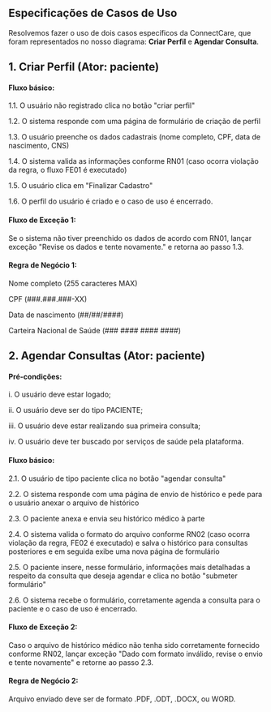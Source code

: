 ## Especificações de Casos de Uso

Resolvemos fazer o uso de dois casos específicos da ConnectCare, que foram representados no nosso diagrama: __Criar Perfil__ e __Agendar Consulta__.

## 1. Criar Perfil (Ator: paciente)

#### Fluxo básico:

1.1. O usuário não registrado clica no botão "criar perfil"

1.2. O sistema responde com uma página de formulário de criação de perfil

1.3. O usuário preenche os dados cadastrais (nome completo, CPF, data de nascimento, CNS)

1.4. O sistema valida as informações conforme RN01 (caso ocorra violação da regra, o fluxo FE01 é executado)

1.5. O usuário clica em "Finalizar Cadastro"

1.6. O perfil do usuário é criado e o caso de uso é encerrado.

#### Fluxo de Exceção 1:

Se o sistema não tiver preenchido os dados de acordo com RN01, lançar exceção "Revise os dados e tente novamente." e retorna ao passo 1.3.

#### Regra de Negócio 1:

Nome completo (255 caracteres MAX)

CPF (###.###.###-XX)

Data de nascimento (##/##/####)

Carteira Nacional de Saúde (### #### #### ####)

## 2. Agendar Consultas (Ator: paciente)

#### Pré-condições:
i. O usuário deve estar logado;

ii. O usuário deve ser do tipo PACIENTE;

iii. O usuário deve estar realizando sua primeira consulta;

iv. O usuário deve ter buscado por serviços de saúde pela plataforma.

#### Fluxo básico:

2.1. O usuário de tipo paciente clica no botão "agendar consulta"

2.2. O sistema responde com uma página de envio de histórico e pede para o usuário anexar o arquivo de histórico

2.3. O paciente anexa e envia seu histórico médico à parte

2.4. O sistema valida o formato do arquivo conforme RN02 (caso ocorra violação da regra, FE02 é executado) e salva o histórico para consultas posteriores e em seguida exibe uma nova página de formulário

2.5. O paciente insere, nesse formulário, informações mais detalhadas a respeito da consulta que deseja agendar e clica no botão "submeter formulário"

2.6. O sistema recebe o formulário, corretamente agenda a consulta para o paciente e o caso de uso é encerrado.

#### Fluxo de Exceção 2:

Caso o arquivo de histórico médico não tenha sido corretamente fornecido conforme RN02, lançar exceção "Dado com formato inválido, revise o envio e tente novamente" e retorne ao passo 2.3.


#### Regra de Negócio 2:

Arquivo enviado deve ser de formato .PDF, .ODT, .DOCX, ou WORD.